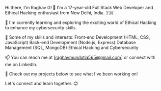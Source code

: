 Hi there, I'm Raghav G! 👋
I'm a 17-year-old Full Stack Web Developer and Ethical Hacking enthusiast from New Delhi, India. 🇮🇳

🌱 I'm currently learning and exploring the exciting world of Ethical Hacking to enhance my cybersecurity skills.

🚀 Some of my skills and interests:
Front-end Development (HTML, CSS, JavaScript)
Back-end Development (Node.js, Express)
Database Management (SQL, MongoDB)
Ethical Hacking and Cybersecurity

📫 You can reach me at [raghavmundotia565@gmail.com] or connect with me on LinkedIn.

🔗 Check out my projects below to see what I've been working on!

Let's connect and learn together. 😊
<!---
RaghavMundotia/RaghavMundotia is a ✨ special ✨ repository because its `README.md` (this file) appears on your GitHub profile.
You can click the Preview link to take a look at your changes.
--->

